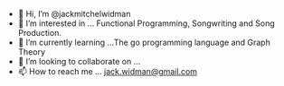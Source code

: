 - 👋 Hi, I’m @jackmitchelwidman
- 👀 I’m interested in ...  Functional Programming, Songwriting and Song Production.
- 🌱 I’m currently learning ...The go programming language and Graph Theory
- 💞️ I’m looking to collaborate on ...
- 📫 How to reach me ...  jack.widman@gmail.com

<!---
jackmitchelwidman/jackmitchelwidman is a ✨ special ✨ repository because its `README.md` (this file) appears on your GitHub profile.
You can click the Preview link to take a look at your changes.
--->
